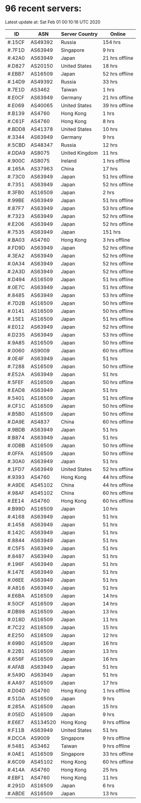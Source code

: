 # 96 recent servers:

Latest update at: Sat Feb 01 00:10:16 UTC 2020

| ID | ASN | Server Country | Online |
| -- | --- | -------------- | ------ |
| #.15CF | AS49392 | Russia | 154 hrs |
| #.7F1D | AS63949 | Singapore | 9 hrs |
| #.42A0 | AS63949 | Japan | 21 hrs offline |
| #.D827 | AS20150 | United States | 18 hrs |
| #.EBB7 | AS16509 | Japan | 52 hrs offline |
| #.14D9 | AS49392 | Russia | 33 hrs |
| #.7E1D | AS3462 | Taiwan | 1 hrs |
| #.E0CF | AS63949 | Germany | 21 hrs offline |
| #.E069 | AS40065 | United States | 39 hrs offline |
| #.B139 | AS4760 | Hong Kong | 1 hrs |
| #.C61F | AS4760 | Hong Kong | 8 hrs |
| #.BDD8 | AS41378 | United States | 10 hrs |
| #.3344 | AS63949 | Germany | 9 hrs |
| #.5CBD | AS48347 | Russia | 12 hrs |
| #.DDA9 | AS8075 | United Kingdom | 11 hrs |
| #.900C | AS8075 | Ireland | 1 hrs offline |
| #.165A | AS37963 | China | 17 hrs |
| #.73C0 | AS63949 | Japan | 51 hrs offline |
| #.7351 | AS63949 | Japan | 52 hrs offline |
| #.3FB0 | AS16509 | Japan | 2 hrs |
| #.99BE | AS63949 | Japan | 51 hrs offline |
| #.87F7 | AS63949 | Japan | 53 hrs offline |
| #.7323 | AS63949 | Japan | 52 hrs offline |
| #.E206 | AS63949 | Japan | 52 hrs offline |
| #.7535 | AS63949 | Japan | 151 hrs |
| #.BA03 | AS4760 | Hong Kong | 3 hrs offline |
| #.FD9D | AS63949 | Japan | 52 hrs offline |
| #.3EA2 | AS63949 | Japan | 52 hrs offline |
| #.0A34 | AS63949 | Japan | 52 hrs offline |
| #.2A3D | AS63949 | Japan | 52 hrs offline |
| #.D494 | AS16509 | Japan | 51 hrs offline |
| #.0E7C | AS63949 | Japan | 51 hrs offline |
| #.8485 | AS63949 | Japan | 53 hrs offline |
| #.7D2B | AS16509 | Japan | 50 hrs offline |
| #.0141 | AS16509 | Japan | 50 hrs offline |
| #.15E1 | AS16509 | Japan | 51 hrs offline |
| #.E012 | AS63949 | Japan | 52 hrs offline |
| #.D235 | AS63949 | Japan | 53 hrs offline |
| #.9A85 | AS16509 | Japan | 50 hrs offline |
| #.0060 | AS9009 | Japan | 60 hrs offline |
| #.0E4F | AS63949 | Japan | 51 hrs |
| #.7288 | AS16509 | Japan | 50 hrs offline |
| #.E52A | AS63949 | Japan | 51 hrs |
| #.5FEF | AS16509 | Japan | 50 hrs offline |
| #.EAD8 | AS63949 | Japan | 51 hrs |
| #.5401 | AS16509 | Japan | 51 hrs offline |
| #.CF1C | AS16509 | Japan | 50 hrs offline |
| #.B5B0 | AS16509 | Japan | 50 hrs offline |
| #.DA9E | AS4837 | China | 60 hrs offline |
| #.9BDB | AS63949 | Japan | 51 hrs |
| #.B874 | AS63949 | Japan | 51 hrs |
| #.0DBB | AS16509 | Japan | 50 hrs offline |
| #.0FFA | AS16509 | Japan | 50 hrs offline |
| #.30A0 | AS63949 | Japan | 51 hrs |
| #.1FD7 | AS63949 | United States | 52 hrs offline |
| #.9393 | AS4760 | Hong Kong | 44 hrs offline |
| #.A9DE | AS45102 | China | 44 hrs offline |
| #.98AF | AS45102 | China | 60 hrs offline |
| #.EE14 | AS4760 | Hong Kong | 60 hrs offline |
| #.B99D | AS16509 | Japan | 10 hrs |
| #.4168 | AS63949 | Japan | 51 hrs |
| #.1458 | AS63949 | Japan | 51 hrs |
| #.142C | AS63949 | Japan | 51 hrs |
| #.8844 | AS63949 | Japan | 51 hrs |
| #.C5F5 | AS63949 | Japan | 51 hrs |
| #.8487 | AS63949 | Japan | 51 hrs |
| #.196F | AS63949 | Japan | 51 hrs |
| #.147E | AS63949 | Japan | 51 hrs |
| #.06EE | AS63949 | Japan | 51 hrs |
| #.A816 | AS63949 | Japan | 51 hrs |
| #.E6BA | AS16509 | Japan | 14 hrs |
| #.50CF | AS16509 | Japan | 14 hrs |
| #.DB98 | AS16509 | Japan | 13 hrs |
| #.018D | AS16509 | Japan | 11 hrs |
| #.7C22 | AS16509 | Japan | 15 hrs |
| #.E250 | AS16509 | Japan | 12 hrs |
| #.69B0 | AS16509 | Japan | 16 hrs |
| #.22B1 | AS16509 | Japan | 13 hrs |
| #.656F | AS16509 | Japan | 16 hrs |
| #.AFAB | AS63949 | Japan | 51 hrs |
| #.5A9D | AS63949 | Japan | 51 hrs |
| #.AA97 | AS16509 | Japan | 17 hrs |
| #.D04D | AS4760 | Hong Kong | 1 hrs offline |
| #.51DA | AS16509 | Japan | 9 hrs |
| #.285A | AS16509 | Japan | 15 hrs |
| #.05ED | AS16509 | Japan | 9 hrs |
| #.E6E7 | AS134520 | Hong Kong | 9 hrs offline |
| #.F11B | AS63949 | United States | 51 hrs |
| #.DCCA | AS9009 | Singapore | 9 hrs offline |
| #.5481 | AS3462 | Taiwan | 9 hrs offline |
| #.0AE1 | AS16509 | Singapore | 33 hrs offline |
| #.6C09 | AS45102 | Hong Kong | 60 hrs offline |
| #.414A | AS4760 | Hong Kong | 25 hrs |
| #.EBF1 | AS4760 | Hong Kong | 11 hrs |
| #.291D | AS16509 | Japan | 6 hrs |
| #.ABDE | AS16509 | Japan | 13 hrs |

